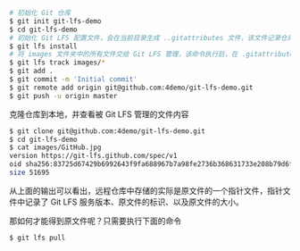 
```bash
# 初始化 Git 仓库
$ git init git-lfs-demo
$ cd git-lfs-demo
# 初始化 Git LFS 配置文件，会在当前目录生成 ..gitattributes 文件，该文件记录仓库中的哪些文件被 Git LFS 跟踪
$ git lfs install
# 将 images 文件夹中的所有文件交给 Git LFS 管理，该命令执行后，在 .gitattributes 文件中就会添加相应的记录
$ git lfs track images/*
$ git add .
$ git commit -m 'Initial commit'
$ git remote add origin git@github.com:4demo/git-lfs-demo.git
$ git push -u origin master
```

克隆仓库到本地，并查看被 Git LFS 管理的文件内容
```bash
$ git clone git@github.com:4demo/git-lfs-demo.git
$ cd git-lfs-demo
$ cat images/GitHub.jpg
version https://git-lfs.github.com/spec/v1
oid sha256:83725d67429b6992643f9fa688967b7a98fe2736b368631733e208b79d6fbc7b
size 51695
```

从上面的输出可以看出，远程仓库中存储的实际是原文件的一个指针文件，指针文件中记录了 Git LFS 服务版本、原文件的标识、以及原文件的大小。

那如何才能得到原文件呢？只需要执行下面的命令

```bash
$ git lfs pull
```